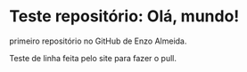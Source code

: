 # Teste repositório: Olá, mundo!
 primeiro repositório no GitHub de Enzo Almeida.

Teste de linha feita pelo site para fazer o pull.
